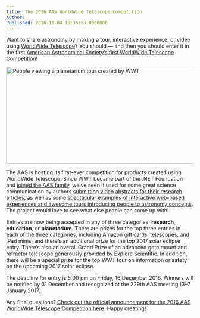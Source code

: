 ```yaml
---
Title: The 2016 AAS WorldWide Telescope Competition
Author: 
Published: 2016-11-04 18:35:23.0000000
---
```

<p>Want to share astronomy by making a tour, interactive experience, or video using <a href="http://www.worldwidetelescope.org/" target="_blank">WorldWide Telescope</a>? You should &mdash; and then you should enter it in the first&nbsp;<a href="http://wwtworkshops.org/" target="_blank">American Astronomical Society&rsquo;s first WorldWide Telescope Competition</a>!</p>

<p><span> <img width="702" height="260" alt="People viewing a planetarium tour created by WWT" src="assets/posts/wwt_planetarium.jpg" /> </span></p>

<p><span>The AAS is hosting its first-ever competition for products created using WorldWide Telescope. Since WWT became part of the .NET Foundation and&nbsp;</span><a href="https://aas.org/posts/news/2016/01/worldwide-telescope-has-new-home-aas" target="_blank">joined the AAS family</a><span>, we&rsquo;ve seen it used for some&nbsp;great science communication by&nbsp;authors <a href="https://www.youtube.com/watch?v=Tz10K7P1G7g">submitting video&nbsp;abstracts for their research articles</a></span><span>, as well as some <a href="http://worldwidetelescope.org/Interact/MilkyWay">spectacular examples of interactive web-based experiences and awesome tours introducing people to astronomy concepts</a></span><span>. The project would love to see what else people can come up with!</span></p>

<p>Entries are now being accepted in any of three categories: <strong>research</strong>, <strong>education</strong>, or <strong>planetarium</strong>.&nbsp;<span>There are prizes for the top three entries in each of the three categories, including Amazon gift cards, telescopes, and iPad minis, and there&rsquo;s an additional prize for the top&nbsp;2017 solar eclipse entry. There&rsquo;s also an overall Grand Prize of an advanced goto mount and refractor telescope generously provided by Explore Scientific.&nbsp;</span>In addition, there will be a special prize for the top WWT tour on information or safety on the upcoming 2017 solar eclipse.</p>

<div id="attachment_1680" class="wp-caption aligncenter">The deadline for entry is 5:00 pm on Friday, 16 December 2016. Winners will be notified by 31 December and recognized at the 229th AAS meeting (3&ndash;7 January 2017).</div>

<p>Any final questions? <a href="http://wwtworkshops.org/" target="_blank">Check out the official announcement for the&nbsp;2016 AAS WorldWide Telescope Competition here</a>. Happy creating!</p>
